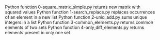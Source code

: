 Python function 0-square_matrix_simple.py returns new matrix with squared values
Python function 1-search_replace.py replaces occurrences of an element in a new list
Python function 2-uniq_add.py sums unique integers in a list
Python function 3-common_elements.py returns common elements of two sets
Python function 4-only_diff_elements.py returns elements present in only one set

